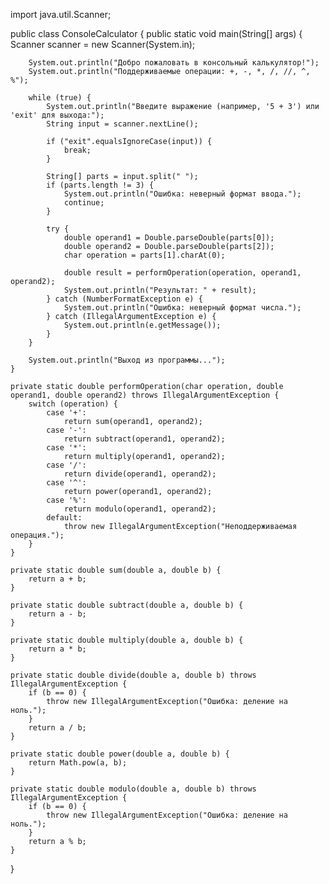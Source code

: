 import java.util.Scanner;

public class ConsoleCalculator {
    public static void main(String[] args) {
        Scanner scanner = new Scanner(System.in);
  
        System.out.println("Добро пожаловать в консольный калькулятор!");
        System.out.println("Поддерживаемые операции: +, -, *, /, //, ^, %");
  
        while (true) {
            System.out.println("Введите выражение (например, '5 + 3') или 'exit' для выхода:");
            String input = scanner.nextLine();
  
            if ("exit".equalsIgnoreCase(input)) {
                break;
            }
  
            String[] parts = input.split(" ");
            if (parts.length != 3) {
                System.out.println("Ошибка: неверный формат ввода.");
                continue;
            }
  
            try {
                double operand1 = Double.parseDouble(parts[0]);
                double operand2 = Double.parseDouble(parts[2]);
                char operation = parts[1].charAt(0);
  
                double result = performOperation(operation, operand1, operand2);
                System.out.println("Результат: " + result);
            } catch (NumberFormatException e) {
                System.out.println("Ошибка: неверный формат числа.");
            } catch (IllegalArgumentException e) {
                System.out.println(e.getMessage());
            }
        }
  
        System.out.println("Выход из программы...");
    }

    private static double performOperation(char operation, double operand1, double operand2) throws IllegalArgumentException {
        switch (operation) {
            case '+':
                return sum(operand1, operand2);
            case '-':
                return subtract(operand1, operand2);
            case '*':
                return multiply(operand1, operand2);
            case '/':
                return divide(operand1, operand2);
            case '^':
                return power(operand1, operand2);
            case '%':
                return modulo(operand1, operand2);
            default:
                throw new IllegalArgumentException("Неподдерживаемая операция.");
        }
    }

    private static double sum(double a, double b) {
        return a + b;
    }

    private static double subtract(double a, double b) {
        return a - b;
    }

    private static double multiply(double a, double b) {
        return a * b;
    }

    private static double divide(double a, double b) throws IllegalArgumentException {
        if (b == 0) {
            throw new IllegalArgumentException("Ошибка: деление на ноль.");
        }
        return a / b;
    }

    private static double power(double a, double b) {
        return Math.pow(a, b);
    }

    private static double modulo(double a, double b) throws IllegalArgumentException {
        if (b == 0) {
            throw new IllegalArgumentException("Ошибка: деление на ноль.");
        }
        return a % b;
    }
}
